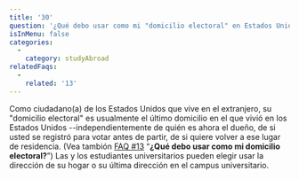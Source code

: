```yaml
---
title: '30'
question: '¿Qué debo usar como mi "domicilio electoral" en Estados Unidos?'
isInMenu: false
categories:
  - 
    category: studyAbroad
relatedFaqs:
  - 
    related: '13'
---
```

Como ciudadano(a) de los Estados Unidos que vive en el extranjero, su "domicilio electoral" es usualmente el último domicilio en el que vivió en los Estados Unidos --independientemente de quién es ahora el dueño, de si usted se registró para votar antes de partir, de si quiere volver a ese lugar de residencia. (Vea tambión [FAQ #13](/faqs/13) “**¿Qué debo usar como mi domicilio electoral?**”) Las y los estudiantes universitarios pueden elegir usar la dirección de su hogar o su última dirección en el campus universitario.